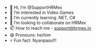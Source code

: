 - 👋 Hi, I’m @SupportHRMex
- 👀 I’m interested in Video Games
- 🌱 I’m currently learning .NET, C#
- 💞️ I’m looking to collaborate on HRMex
- 📫 How to reach me - support@hrmex.in
- 😄 Pronouns: he/him
- ⚡ Fun fact: Nyanpasu!!!

<!---
SupportHRMex/SupportHRMex is a ✨ special ✨ repository because its `README.md` (this file) appears on your GitHub profile.
You can click the Preview link to take a look at your changes.
--->

